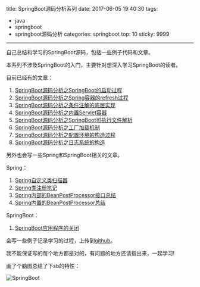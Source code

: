 title: SpringBoot源码分析系列
date: 2017-06-05 19:40:30
tags:
- java
- springboot
- springboot源码分析
categories: springboot
top: 10
sticky: 9999

----------------

自己总结和学习的SpringBoot源码，包括一些例子代码和文章。

本系列不涉及SpringBoot的入门，主要针对想深入学习SpringBoot的读者。

目前已经有的文章：

1. [SpringBoot源码分析之SpringBoot的启动过程](http://fangjian0423.github.io/2017/04/30/springboot-startup-analysis/)
2. [SpringBoot源码分析之Spring容器的refresh过程](http://fangjian0423.github.io/2017/05/10/springboot-context-refresh/)
3. [SpringBoot源码分析之条件注解的底层实现](http://fangjian0423.github.io/2017/05/16/springboot-condition-annotation/)
4. [SpringBoot源码分析之内置Servlet容器](http://fangjian0423.github.io/2017/05/22/springboot-embedded-servlet-container/)
5. [SpringBoot源码分析之SpringBoot可执行文件解析](http://fangjian0423.github.io/2017/05/31/springboot-executable-jar/)
6. [SpringBoot源码分析之工厂加载机制](http://fangjian0423.github.io/2017/06/05/springboot-factory-loading-mechanism)
7. [SpringBoot源码分析之配置环境的构造过程](http://fangjian0423.github.io/2017/06/10/springboot-environment-analysis)
8. [SpringBoot源码分析之日志系统的构造](http://fangjian0423.github.io/2017/08/23/springboot-logging-system/)

另外也会写一些Spring和SpringBoot相关的文章。

Spring：

1. [Spring自定义类扫描器](http://fangjian0423.github.io/2017/06/11/spring-custom-component-provider/)
2. [Spring类注册笔记](http://fangjian0423.github.io/2017/06/15/spring-bean-register-note/)
3. [Spring内部的BeanPostProcessor接口总结](http://fangjian0423.github.io/2017/06/20/spring-bean-post-processor/)
4. [Spring内置的BeanPostProcessor总结](http://fangjian0423.github.io/2017/06/24/spring-embedded-bean-post-processor/)

SpringBoot：

1. [SpringBoot应用程序的关闭](http://fangjian0423.github.io/2017/06/28/springboot-application-exit/)

会写一些例子记录学习的过程，上传到[github](https://github.com/fangjian0423/springboot-analysis)。

我不能保证写的每个地方都是对的，有问题的地方还请指出来，一起学习!

画了个脑图总结了下sb的特性：

![SpringBoot](http://7x2wh6.com1.z0.glb.clouddn.com/SpringBoot.png)
